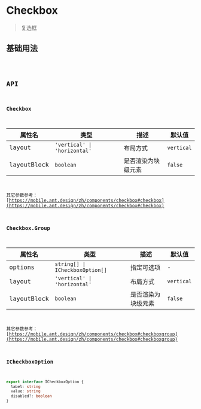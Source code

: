 # Checkbox

> 复选框

## 基础用法

<code src="./demos/index.tsx"/>

## API

### Checkbox

| 属性名      | 类型                         | 描述               | 默认值     |
| ----------- | ---------------------------- | ------------------ | ---------- |
| layout      | `'vertical' \| 'horizontal'` | 布局方式           | `vertical` |
| layoutBlock | `boolean`                    | 是否渲染为块级元素 | `false`    |

其它参数参考：[https://mobile.ant.design/zh/components/checkbox#checkbox](https://mobile.ant.design/zh/components/checkbox#checkbox)

### Checkbox.Group

| 属性名      | 类型                            | 描述               | 默认值     |
| ----------- | ------------------------------- | ------------------ | ---------- |
| options     | `string[] \| ICheckboxOption[]` | 指定可选项         | -          |
| layout      | `'vertical' \| 'horizontal'`    | 布局方式           | `vertical` |
| layoutBlock | `boolean`                       | 是否渲染为块级元素 | `false`    |

其它参数参考：[https://mobile.ant.design/zh/components/checkbox#checkboxgroup](https://mobile.ant.design/zh/components/checkbox#checkboxgroup)

### ICheckboxOption

```ts
export interface ICheckboxOption {
  label: string
  value: string
  disabled?: boolean
}
```
